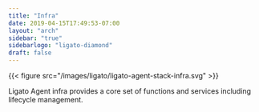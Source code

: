 ```yaml
---
title: "Infra"
date: 2019-04-15T17:49:53-07:00
layout: "arch"
sidebar: "true"
sidebarlogo: "ligato-diamond"
draft: false
---
```




{{< figure src="/images/ligato/ligato-agent-stack-infra.svg" >}}

Ligato Agent infra provides a core set of functions and services including lifecycle management.